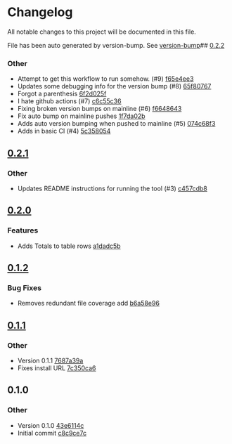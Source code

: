 
# Changelog

All notable changes to this project will be documented in this file.

File has been auto generated by version-bump. See [version-bump](https://deno.land/x/version_bump)## [0.2.2](https://github.com/jhechtf/code-coverage/compare/0.2.1..0.2.2)


### Other

- Attempt to get this workflow to run somehow. (#9)
  [f65e4ee3](https://github.com/jhechtf/code-coverage/commit/f65e4ee358e5bd9f9ca8ef6a2a6a1ad686ee1c52)
- Updates some debugging info for the version bump (#8)
  [65f80767](https://github.com/jhechtf/code-coverage/commit/65f8076782cb896fd6fd5b850d2d400d6ac1e4d9)
- Forgot a parenthesis
  [6f2d025f](https://github.com/jhechtf/code-coverage/commit/6f2d025f1d6030945e32b682661d067e0bc54518)
- I hate github actions (#7)
  [c6c55c36](https://github.com/jhechtf/code-coverage/commit/c6c55c36827b94211105b7756e651ff8839cb4e6)
- Fixing broken version bumps on mainline (#6)
  [f6648643](https://github.com/jhechtf/code-coverage/commit/f66486437181dba014ac89a136975160d462e8b2)
- Fix auto bump on mainline pushes
  [1f7da02b](https://github.com/jhechtf/code-coverage/commit/1f7da02bc8990e247479b262c84dff331a13b8ee)
- Adds auto version bumping when pushed to mainline (#5)
  [074c68f3](https://github.com/jhechtf/code-coverage/commit/074c68f3117a7493bc44b201a84f2824d2aaa4a8)
- Adds in basic CI (#4)
  [5c358054](https://github.com/jhechtf/code-coverage/commit/5c358054777395a87db6cf8c07eb719c530eeaa6)

## [0.2.1](https://github.com/jhechtf/code-coverage/compare/0.2.0..0.2.1)


### Other

- Updates README instructions for running the tool (#3)
  [c457cdb8](https://github.com/jhechtf/code-coverage/commit/c457cdb8d954c3ac55f559255b3bb085b55ae2a7)

## [0.2.0](https://github.com/jhechtf/code-coverage/compare/0.1.2..0.2.0)


### Features

- Adds Totals to table rows
  [a1dadc5b](https://github.com/jhechtf/code-coverage/commit/a1dadc5be2edd91d75768c11c5edfa3eac2f75f1)

## [0.1.2](https://github.com/jhechtf/code-coverage/compare/0.1.1..0.1.2)


### Bug Fixes

- Removes redundant file coverage add
  [b6a58e96](https://github.com/jhechtf/code-coverage/commit/b6a58e962e1180cb666baf2d410edf1f4d29d2de)



## [0.1.1](https://github.com/jhechtf/code-coverage/compare/0.1.0..0.1.1)


### Other

- Version 0.1.1
  [7687a39a](https://github.com/jhechtf/code-coverage/commit/7687a39ad43e13001e548401911173872b2864c5)
- Fixes install URL
  [7c350ca6](https://github.com/jhechtf/code-coverage/commit/7c350ca602401991cb5c1f86645e8eece67ac507)



## 0.1.0
### Other

- Version 0.1.0
  [43e6114c](https://github.com/jhechtf/code-coverage/commit/43e6114c7061f177cb70d2bc24f3b27585a5128c)
- Initial commit
  [c8c9ce7c](https://github.com/jhechtf/code-coverage/commit/c8c9ce7c2e2e6488edbe82b5aae371633e67a7f9)

